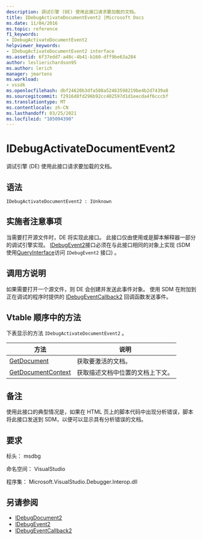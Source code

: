```yaml
---
description: 调试引擎 (DE) 使用此接口请求要加载的文档。
title: IDebugActivateDocumentEvent2 |Microsoft Docs
ms.date: 11/04/2016
ms.topic: reference
f1_keywords:
- IDebugActivateDocumentEvent2
helpviewer_keywords:
- IDebugActivateDocumentEvent2 interface
ms.assetid: 6f37edd7-a48c-4b41-b160-dff9be63a284
author: leslierichardson95
ms.author: lerich
manager: jmartens
ms.workload:
- vssdk
ms.openlocfilehash: dbf24620b3dfa508a52463598219be4b2d7439a8
ms.sourcegitcommit: f2916d8fd296b92cc402597d1d1eecda4f6cccbf
ms.translationtype: MT
ms.contentlocale: zh-CN
ms.lasthandoff: 03/25/2021
ms.locfileid: "105094390"
---
```

# <a name="idebugactivatedocumentevent2"></a>IDebugActivateDocumentEvent2
调试引擎 (DE) 使用此接口请求要加载的文档。

## <a name="syntax"></a>语法

```
IDebugActivateDocumentEvent2 : IUnknown
```

## <a name="notes-for-implementers"></a>实施者注意事项
 当需要打开源文件时，DE 将实现此接口。 此接口仅由使用或是脚本解释器一部分的调试引擎实现。 [IDebugEvent2](../../../extensibility/debugger/reference/idebugevent2.md)接口必须在与此接口相同的对象上实现 (SDM 使用[QueryInterface](/cpp/atl/queryinterface)访问 `IDebugEvent2` 接口) 。

## <a name="notes-for-callers"></a>调用方说明
 如果需要打开一个源文件，则 DE 会创建并发送此事件对象。 使用 SDM 在附加到正在调试的程序时提供的 [IDebugEventCallback2](../../../extensibility/debugger/reference/idebugeventcallback2.md) 回调函数发送事件。

## <a name="methods-in-vtable-order"></a>Vtable 顺序中的方法
 下表显示的方法 `IDebugActivateDocumentEvent2` 。

|方法|说明|
|-------------|-----------------|
|[GetDocument](../../../extensibility/debugger/reference/idebugactivatedocumentevent2-getdocument.md)|获取要激活的文档。|
|[GetDocumentContext](../../../extensibility/debugger/reference/idebugactivatedocumentevent2-getdocumentcontext.md)|获取描述文档中位置的文档上下文。|

## <a name="remarks"></a>备注
 使用此接口的典型情况是，如果在 HTML 页上的脚本代码中出现分析错误，脚本将此接口发送到 SDM，以便可以显示具有分析错误的文档。

## <a name="requirements"></a>要求
 标头： msdbg

 命名空间： VisualStudio

 程序集： Microsoft.VisualStudio.Debugger.Interop.dll

## <a name="see-also"></a>另请参阅
- [IDebugDocument2](../../../extensibility/debugger/reference/idebugdocument2.md)
- [IDebugEvent2](../../../extensibility/debugger/reference/idebugevent2.md)
- [IDebugEventCallback2](../../../extensibility/debugger/reference/idebugeventcallback2.md)
